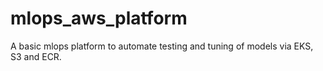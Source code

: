 # mlops_aws_platform
A basic mlops platform to automate testing and tuning of models via EKS, S3 and ECR.
